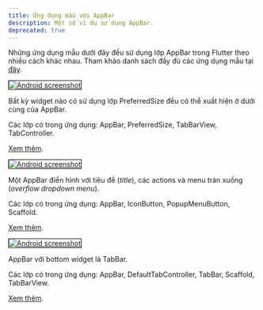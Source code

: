 ```yaml
---
title: Ứng dụng mẫu với AppBar
description: Một số ví dụ sử dụng AppBar.
deprecated: true
---
```


Những ứng dụng mẫu dưới đây đều sử dụng lớp AppBar trong Flutter theo nhiều cách khác nhau. Tham khảo danh sách đầy đủ các ứng dụng mẫu tại [đây](/docs/catalog/samples).

<div class="container-fluid">
  <div class="lavish-table-row-mb">
    <a href="/docs/catalog/samples/app-bar-bottom">
      <div class="col-lg-3">
        <img style="border:1px solid #000000" src="https://storage.googleapis.com/flutter-catalog/cb4a54db8fb3726bf4293b9cc5cb12ce16883803/app_bar_bottom_small.png" alt="Android screenshot" class="img-fluid">
      </div>
   </a>
    <div class="col-lg-9">
      <p>
        Bất kỳ widget nào có sử dụng lớp PreferredSize đều có thể xuất hiện ở dưới cùng của AppBar.
      <p>
        Các lớp có trong ứng dụng: AppBar, PreferredSize, TabBarView, TabController.
      </p>
      <p>
        <a href="/docs/catalog/samples/app-bar-bottom">Xem thêm</a>.
      </p>
    </div>
  </div>

  <div class="lavish-table-row-mb">
    <a href="/docs/catalog/samples/basic-app-bar">
      <div class="col-lg-3">
        <img style="border:1px solid #000000" src="https://storage.googleapis.com/flutter-catalog/cb4a54db8fb3726bf4293b9cc5cb12ce16883803/basic_app_bar_small.png" alt="Android screenshot" class="img-fluid">
      </div>
   </a>
    <div class="col-lg-9">
      <p>
        Một AppBar điển hình với tiêu đề (<i>title</i>), các actions và menu tràn xuống (<i>overflow dropdown menu</i>).
      </p>
      <p>
        Các lớp có trong ứng dụng: AppBar, IconButton, PopupMenuButton, Scaffold.
      </p>
      <p>
        <a href="/docs/catalog/samples/basic-app-bar">Xem thêm</a>.
      </p>
    </div>
  </div>

  <div class="lavish-table-row-mb">
    <a href="/docs/catalog/samples/tabbed-app-bar">
      <div class="col-lg-3">
        <img style="border:1px solid #000000" src="https://storage.googleapis.com/flutter-catalog/cb4a54db8fb3726bf4293b9cc5cb12ce16883803/tabbed_app_bar_small.png" alt="Android screenshot" class="img-fluid">
      </div>
   </a>
    <div class="col-lg-9">
      <p>
        AppBar với bottom widget là TabBar.
      </p>
      <p>
        Các lớp có trong ứng dụng: AppBar, DefaultTabController, TabBar, Scaffold, TabBarView.
      </p>
      <p>
        <a href="/docs/catalog/samples/tabbed-app-bar">Xem thêm</a>.
      </p>
    </div>
  </div>
</div>
